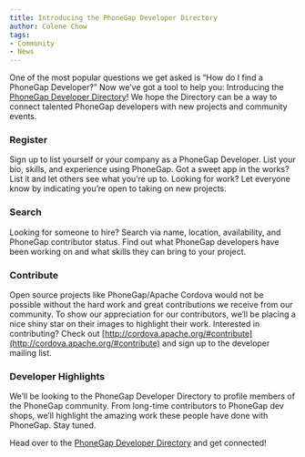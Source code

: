 ```yaml
---
title: Introducing the PhoneGap Developer Directory
author: Colene Chow
tags:
- Community
- News
---
```



One of the most popular questions we get asked is “How do I find a PhoneGap Developer?”
Now we’ve got a tool to help you: Introducing the [PhoneGap Developer Directory](http://people.phonegap.com/)! We hope the Directory can be a way to connect talented PhoneGap developers with new projects and community events.

### Register

Sign up to list yourself or your company as a PhoneGap Developer. List your bio, skills, and experience using PhoneGap. Got a sweet app in the works? List it and let others see what you’re up to. Looking for work? Let everyone know by indicating you’re open to taking on new projects.

### Search

Looking for someone to hire? Search via name, location, availability, and PhoneGap contributor status. Find out what PhoneGap developers have been working on and what skills they can bring to your project.

### Contribute
Open source projects like PhoneGap/Apache Cordova would not be possible without the hard work and great contributions we receive from our community. To show our appreciation for our contributors, we’ll be placing a nice shiny star on their images to highlight their work. Interested in contributing? Check out [http://cordova.apache.org/#contribute](http://cordova.apache.org/#contribute) and sign up to the developer mailing list.

### Developer Highlights

We’ll be looking to the PhoneGap Developer Directory to profile members of the PhoneGap community. From long-time contributors to PhoneGap dev shops, we’ll highlight the amazing work these people have done with PhoneGap. Stay tuned.

Head over to the [PhoneGap Developer Directory](http://people.phonegap.com/) and get connected!